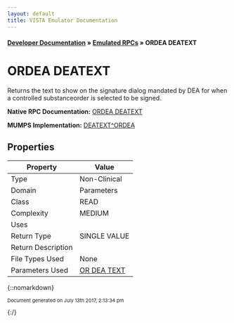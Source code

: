 ```yaml
---
layout: default
title: VISTA Emulator Documentation
---
```


#### [Developer Documentation](../index) &#187; [Emulated RPCs](TableOfContents) &#187; ORDEA DEATEXT<br/>
# ORDEA DEATEXT

Returns the text to show on the signature dialog mandated by DEA for when a controlled substanceorder is selected to be signed.

**Native RPC Documentation:** [ORDEA DEATEXT](../VISTARPC/ORDEA_DEATEXT)

**MUMPS Implementation:** [DEATEXT^ORDEA](http://code.osehra.org/dox/Routine_ORDEA_source.html)

## Properties

Property | Value
--- | ---
Type | Non-Clinical
Domain | Parameters
Class | READ
Complexity | MEDIUM
Uses | 
Return Type | SINGLE VALUE
Return Description | 
File Types Used | None
Parameters Used | [OR DEA TEXT](../Parameters/OR_DEA_TEXT)


{::nomarkdown} <br/><p style="font-size: 11px">Document generated on July 13th 2017, 2:13:34 pm</p>{:/}
